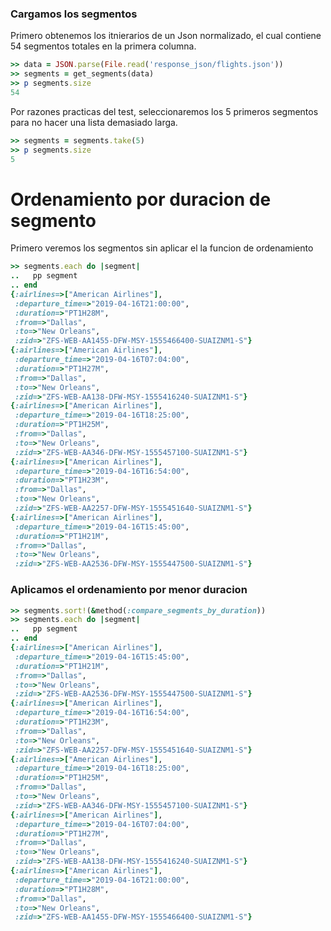 <!--
Load the necessary libraries
>> require_relative 'response_json/filter_and_sort_functions_for_segments.rb'
<...>

-->

### Cargamos los segmentos

Primero obtenemos los itnierarios de un Json normalizado, el cual contiene 54 segmentos totales en la
primera columna.
```ruby
>> data = JSON.parse(File.read('response_json/flights.json'))
>> segments = get_segments(data)
>> p segments.size
54
```

Por razones practicas del test, seleccionaremos los 5 primeros segmentos para no hacer una lista demasiado larga.
```ruby
>> segments = segments.take(5)
>> p segments.size
5
```

# Ordenamiento por duracion de segmento

Primero veremos los segmentos sin aplicar el la funcion de ordenamiento
```ruby
>> segments.each do |segment|
..   pp segment
.. end
{:airlines=>["American Airlines"],
 :departure_time=>"2019-04-16T21:00:00",
 :duration=>"PT1H28M",
 :from=>"Dallas",
 :to=>"New Orleans",
 :zid=>"ZFS-WEB-AA1455-DFW-MSY-1555466400-SUAIZNM1-S"}
{:airlines=>["American Airlines"],
 :departure_time=>"2019-04-16T07:04:00",
 :duration=>"PT1H27M",
 :from=>"Dallas",
 :to=>"New Orleans",
 :zid=>"ZFS-WEB-AA138-DFW-MSY-1555416240-SUAIZNM1-S"}
{:airlines=>["American Airlines"],
 :departure_time=>"2019-04-16T18:25:00",
 :duration=>"PT1H25M",
 :from=>"Dallas",
 :to=>"New Orleans",
 :zid=>"ZFS-WEB-AA346-DFW-MSY-1555457100-SUAIZNM1-S"}
{:airlines=>["American Airlines"],
 :departure_time=>"2019-04-16T16:54:00",
 :duration=>"PT1H23M",
 :from=>"Dallas",
 :to=>"New Orleans",
 :zid=>"ZFS-WEB-AA2257-DFW-MSY-1555451640-SUAIZNM1-S"}
{:airlines=>["American Airlines"],
 :departure_time=>"2019-04-16T15:45:00",
 :duration=>"PT1H21M",
 :from=>"Dallas",
 :to=>"New Orleans",
 :zid=>"ZFS-WEB-AA2536-DFW-MSY-1555447500-SUAIZNM1-S"}

```

### Aplicamos el ordenamiento por menor duracion

```ruby
>> segments.sort!(&method(:compare_segments_by_duration))
>> segments.each do |segment|
..   pp segment
.. end
{:airlines=>["American Airlines"],
 :departure_time=>"2019-04-16T15:45:00",
 :duration=>"PT1H21M",
 :from=>"Dallas",
 :to=>"New Orleans",
 :zid=>"ZFS-WEB-AA2536-DFW-MSY-1555447500-SUAIZNM1-S"}
{:airlines=>["American Airlines"],
 :departure_time=>"2019-04-16T16:54:00",
 :duration=>"PT1H23M",
 :from=>"Dallas",
 :to=>"New Orleans",
 :zid=>"ZFS-WEB-AA2257-DFW-MSY-1555451640-SUAIZNM1-S"}
{:airlines=>["American Airlines"],
 :departure_time=>"2019-04-16T18:25:00",
 :duration=>"PT1H25M",
 :from=>"Dallas",
 :to=>"New Orleans",
 :zid=>"ZFS-WEB-AA346-DFW-MSY-1555457100-SUAIZNM1-S"}
{:airlines=>["American Airlines"],
 :departure_time=>"2019-04-16T07:04:00",
 :duration=>"PT1H27M",
 :from=>"Dallas",
 :to=>"New Orleans",
 :zid=>"ZFS-WEB-AA138-DFW-MSY-1555416240-SUAIZNM1-S"}
{:airlines=>["American Airlines"],
 :departure_time=>"2019-04-16T21:00:00",
 :duration=>"PT1H28M",
 :from=>"Dallas",
 :to=>"New Orleans",
 :zid=>"ZFS-WEB-AA1455-DFW-MSY-1555466400-SUAIZNM1-S"}
```
